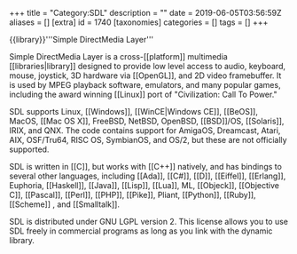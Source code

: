 +++
title = "Category:SDL"
description = ""
date = 2019-06-05T03:56:59Z
aliases = []
[extra]
id = 1740
[taxonomies]
categories = []
tags = []
+++

{{library}}'''Simple DirectMedia Layer'''

Simple DirectMedia Layer is a cross-[[platform]] multimedia [[libraries|library]] designed to provide low level access to audio, keyboard, mouse, joystick, 3D hardware via [[OpenGL]], and 2D video framebuffer. It is used by MPEG playback software, emulators, and many popular games, including the award winning [[Linux]] port of "Civilization: Call To Power."

SDL supports Linux, [[Windows]], [[WinCE|Windows CE]], [[BeOS]], MacOS, [[Mac OS X]], FreeBSD, NetBSD, OpenBSD, [[BSD]]/OS, [[Solaris]], IRIX, and QNX. The code contains support for AmigaOS, Dreamcast, Atari, AIX, OSF/Tru64, RISC OS, SymbianOS, and OS/2, but these are not officially supported.

SDL is written in [[C]], but works with [[C++]] natively, and has bindings to several other languages, including [[Ada]], [[C#]], [[D]], [[Eiffel]], [[Erlang]], Euphoria, [[Haskell]], [[Java]], [[Lisp]], [[Lua]], ML, [[Objeck]], [[Objective C]], [[Pascal]], [[Perl]], [[PHP]], [[Pike]], Pliant, [[Python]], [[Ruby]], [[Scheme]] , and [[Smalltalk]].

SDL is distributed under GNU LGPL version 2. This license allows you to use SDL freely in commercial programs as long as you link with the dynamic library.
